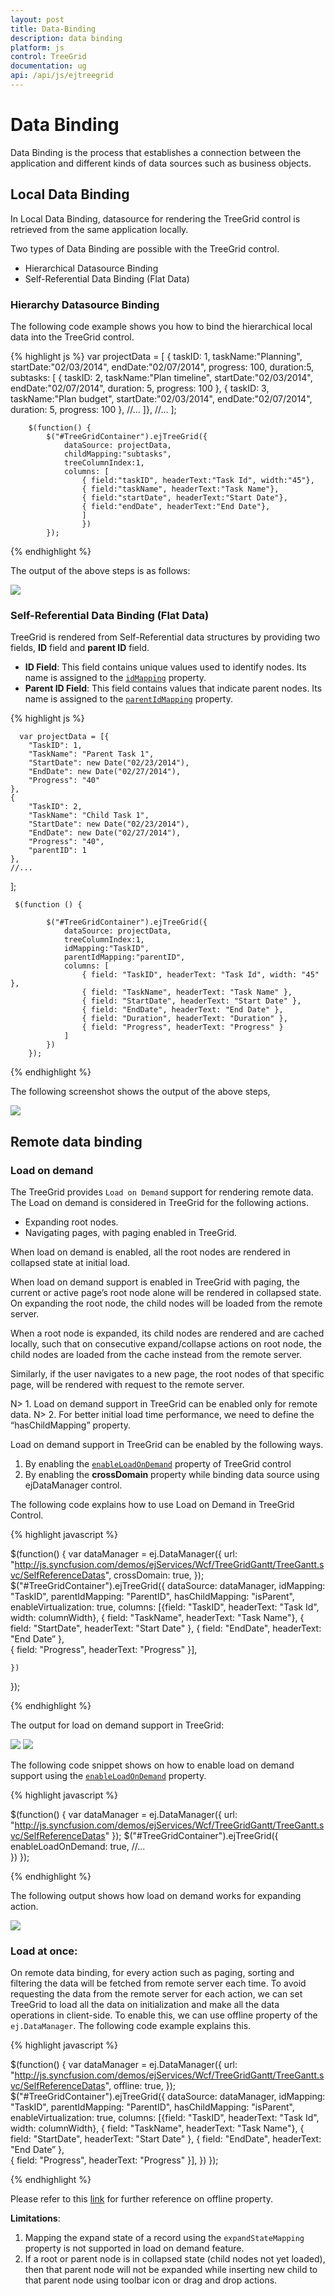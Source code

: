 ```yaml
---
layout: post
title: Data-Binding
description: data binding
platform: js
control: TreeGrid
documentation: ug
api: /api/js/ejtreegrid
---
```


# Data Binding

Data Binding is the process that establishes a connection between the application and different kinds of data sources such as business objects.

## Local Data Binding

In Local Data Binding, datasource for rendering the TreeGrid control is retrieved from the same application locally.

Two types of Data Binding are possible with the TreeGrid control. 

* Hierarchical Datasource Binding
* Self-Referential Data Binding (Flat Data)

### Hierarchy Datasource Binding

The following code example shows you how to bind the hierarchical local data into the TreeGrid control.

{% highlight js %}
            var projectData = [
                    {
                    taskID: 1,
                    taskName:"Planning",
                    startDate:"02/03/2014",
                    endDate:"02/07/2014",
                    progress: 100,
                    duration:5,
                    subtasks: [
                    {
                        taskID: 2,
                        taskName:"Plan timeline",
                        startDate:"02/03/2014",
                        endDate:"02/07/2014",
                        duration: 5,
                        progress: 100
                     },
                     {
                        taskID: 3,
                        taskName:"Plan budget",
                        startDate:"02/03/2014",
                        endDate:"02/07/2014",
                        duration: 5,
                        progress: 100
                        },
                        //...
            ]},
            //...
            ];
            
        $(function() {
            $("#TreeGridContainer").ejTreeGrid({
                dataSource: projectData,
                childMapping:"subtasks",
                treeColumnIndex:1,
                columns: [
                    { field:"taskID", headerText:"Task Id", width:"45"},
                    { field:"taskName", headerText:"Task Name"},
                    { field:"startDate", headerText:"Start Date"},
                    { field:"endDate", headerText:"End Date"},
                    ]
                    })
            });
                 

{% endhighlight %}

The output of the above steps is as follows:

![](/js/TreeGrid/Data-Binding_images/Data-Binding_img1.png)

### Self-Referential Data Binding (Flat Data)

TreeGrid is rendered from Self-Referential data structures by providing two fields, **ID** field and **parent ID** field.

* **ID Field**:  This field contains unique values used to identify nodes. Its name is assigned to the [`idMapping`](/api/js/ejtreegrid#idmappingspan-classtype-signature-type-stringstringspan "idMapping") property.
* **Parent ID Field**: This field contains values that indicate parent nodes. Its name is assigned to the [`parentIdMapping`](/api/js/ejtreegrid#parentidmappingspan-classtype-signature-type-stringstringspan "parentIdMapping") property.

{% highlight js %}

      var projectData = [{
        "TaskID": 1,
        "TaskName": "Parent Task 1",
        "StartDate": new Date("02/23/2014"),
        "EndDate": new Date("02/27/2014"),
        "Progress": "40"
    },
    {
        "TaskID": 2,
        "TaskName": "Child Task 1",
        "StartDate": new Date("02/23/2014"),
        "EndDate": new Date("02/27/2014"),
        "Progress": "40",
        "parentID": 1
    },
    //...
];

     $(function () {

            $("#TreeGridContainer").ejTreeGrid({
                dataSource: projectData,
                treeColumnIndex:1,
                idMapping:"TaskID",
                parentIdMapping:"parentID",
                columns: [
                    { field: "TaskID", headerText: "Task Id", width: "45" },
                    { field: "TaskName", headerText: "Task Name" },
                    { field: "StartDate", headerText: "Start Date" },
                    { field: "EndDate", headerText: "End Date" },
                    { field: "Duration", headerText: "Duration" },
                    { field: "Progress", headerText: "Progress" }
                ]
            })
        });


{% endhighlight %}

The following screenshot shows the output of the above steps,

![](/js/TreeGrid/Data-Binding_images/Data-Binding_img2.png)

## Remote data binding

### Load on demand

The TreeGrid provides `Load on Demand` support for rendering remote data. The Load on demand is considered in TreeGrid for the following actions.

* Expanding root nodes.
* Navigating pages, with paging enabled in TreeGrid.

When load on demand is enabled, all the root nodes are rendered in collapsed state at initial load.

When load on demand support is enabled in TreeGrid with paging, the current or active page’s root node alone will be rendered in collapsed state. On expanding the root node, the child nodes will be loaded from the remote server. 

When a root node is expanded, its child nodes are rendered and are cached locally, such that on consecutive expand/collapse actions on root node, the child nodes are loaded from the cache instead from the remote server.

Similarly, if the user navigates to a new page, the root nodes of that specific page, will be rendered with request to the remote server.

N> 1. Load on demand support in TreeGrid can be enabled only for remote data.
N> 2. For better initial load time performance, we need to define the “hasChildMapping” property.

Load on demand support in TreeGrid can be enabled by the following ways.

1. By enabling the [`enableLoadOnDemand`](https://help.syncfusion.com/api/js/ejtreegrid#members:enableLoadOnDemand "enableLoadOnDemand") property of TreeGrid control
2. By enabling the **crossDomain** property while binding data source using ejDataManager control.

The following code explains how to use Load on Demand in TreeGrid Control.

{% highlight javascript %}

$(function() {
    var dataManager = ej.DataManager({
        url: "http://js.syncfusion.com/demos/ejServices/Wcf/TreeGridGantt/TreeGantt.svc/SelfReferenceDatas",
        crossDomain: true,
    });
    $("#TreeGridContainer").ejTreeGrid({
        dataSource: dataManager,
        idMapping: "TaskID",
        parentIdMapping: "ParentID",
        hasChildMapping: "isParent",
        enableVirtualization: true,
        columns: [{field: "TaskID", headerText: "Task Id", width: columnWidth},
                  { field: "TaskName", headerText: "Task Name"},
                  { field: "StartDate", headerText: "Start Date" },
                  { field: "EndDate", headerText: "End Date” },   
                  { field: "Progress", headerText: "Progress" }],

    })
});

{% endhighlight %}

The output for load on demand support in TreeGrid:

![](/js/TreeGrid/Data-Binding_images/Data-Binding_img3.png)
![](/js/TreeGrid/Data-Binding_images/Data-Binding_img4.png)

The following code snippet shows on how to enable load on demand support using the [`enableLoadOnDemand`](https://help.syncfusion.com/api/js/ejtreegrid#members:enableLoadOnDemand "enableLoadOnDemand") property.

{% highlight javascript %}


$(function() {
    var dataManager = ej.DataManager({
        url: "http://js.syncfusion.com/demos/ejServices/Wcf/TreeGridGantt/TreeGantt.svc/SelfReferenceDatas"
    });
    $("#TreeGridContainer").ejTreeGrid({
        enableLoadOnDemand: true,
        //...         
    })
});

{% endhighlight %}

The following output shows how load on demand works for expanding action.

![](/js/TreeGrid/Data-Binding_images/Data-Binding_img5.png)

### Load at once:

On remote data binding, for every action such as paging, sorting and filtering the data will be fetched from remote server each time. To avoid requesting the data from the remote server for each action, we can set TreeGrid to load all the data on initialization and make all the data operations in client-side. To enable this, we can use offline property of the `ej.DataManager`. The following code example explains this.

{% highlight javascript %}

$(function() {
    var dataManager = ej.DataManager({
        url: "http://js.syncfusion.com/demos/ejServices/Wcf/TreeGridGantt/TreeGantt.svc/SelfReferenceDatas",
        offline: true,
    });
    $("#TreeGridContainer").ejTreeGrid({
        dataSource: dataManager,
        idMapping: "TaskID",
        parentIdMapping: "ParentID",
        hasChildMapping: "isParent",
        enableVirtualization: true,
        columns: [{field: "TaskID", headerText: "Task Id", width: columnWidth},
                  { field: "TaskName", headerText: "Task Name"},
                  { field: "StartDate", headerText: "Start Date" },
                  { field: "EndDate", headerText: "End Date” },   
                  { field: "Progress", headerText: "Progress" }],
    })
});

{% endhighlight %}

Please refer to this [link](https://help.syncfusion.com/js/datamanager/data-binding#offline-mode "offline") for further reference on offline property.

**Limitations**:

1. Mapping the expand state of a record using the `expandStateMapping` property is not supported in load on demand feature.
2. If a root or parent node is in collapsed state (child nodes not yet loaded), then that parent node will not be expanded while inserting new child to that parent node using toolbar icon or drag and drop actions.


